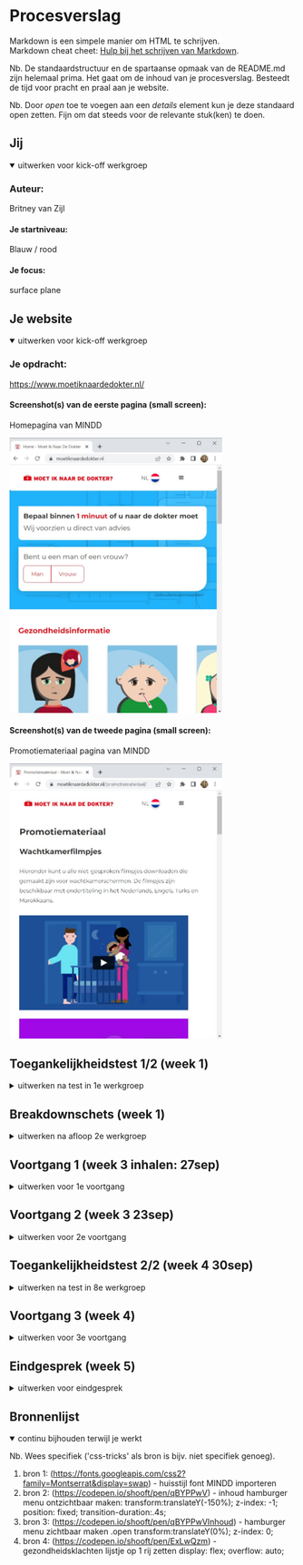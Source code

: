 # Procesverslag
Markdown is een simpele manier om HTML te schrijven.  
Markdown cheat cheet: [Hulp bij het schrijven van Markdown](https://github.com/adam-p/markdown-here/wiki/Markdown-Cheatsheet).

Nb. De standaardstructuur en de spartaanse opmaak van de README.md zijn helemaal prima. Het gaat om de inhoud van je procesverslag. Besteedt de tijd voor pracht en praal aan je website.

Nb. Door *open* toe te voegen aan een *details* element kun je deze standaard open zetten. Fijn om dat steeds voor de relevante stuk(ken) te doen.





## Jij

<details open>
  <summary>uitwerken voor kick-off werkgroep</summary>

  ### Auteur:
  Britney van Zijl

  #### Je startniveau:
  Blauw / rood

  #### Je focus:
  surface plane
 
</details>





## Je website

<details open>
  <summary>uitwerken voor kick-off werkgroep</summary>

  ### Je opdracht:
 https://www.moetiknaardedokter.nl/

  #### Screenshot(s) van de eerste pagina (small screen): 
  Homepagina van MINDD
  
  <img src="readme-images/MINDD-plaatje1.jpg" width="375px" alt="Homescherm van Moet Ik Naar De Dokter">

  #### Screenshot(s) van de tweede pagina (small screen):
  Promotiemateriaal pagina van MINDD
  
  <img src="readme-images/MINDD-plaatje2.jpg" width="375px" alt="Promotiemateriaal pagina van Moet Ik Naar De Dokter">
 
</details>



## Toegankelijkheidstest 1/2 (week 1)

<details>
  <summary>uitwerken na test in 1e werkgroep</summary>

  ### Bevindingen
  Lijst met je bevindingen die in de test naar voren kwamen:

  #### Screenreader
  Hier korte omschrijving (met indien nodig afbeeldingen)
  
- logo heeft een alt tekst. (Uitleg van wat het is)
- talen worden in de engelse reader nog steeds nederlands opgenoemd
- bij de widget is de tekst onduidelijk dat je een vragenlijst gaat invullen
- vraag 2 widget: het invul veld word gelijk opgenoemd en niet de vraag
  Hier een omschrijving van hoe het opgelost kan worden (met indien nodig afbeeldingen)

  
  #### Muis en Toetsenbord 
  Hier korte omschrijving (met indien nodig afbeeldingen)

  Hier een omschrijving van hoe het opgelost kan worden (met indien nodig afbeeldingen)

  
  #### Motoriek (shocks, elastiekjes)
  Hier korte omschrijving (met indien nodig afbeeldingen)
  
- goed toegankelijk
- ondertiteling filmpjes talen zijn beperkt
- buttons zijn groot genoeg om op te klikken

  Hier een omschrijving van hoe het opgelost kan worden (met indien nodig afbeeldingen)

  
  #### Visueel (brillen, contrast, kleurenblind, dark/light). 
  Hier korte omschrijving (met indien nodig afbeeldingen)
  
- Darkmodus: niet aanwezig
- Kleurenblind: de kleuren zijn nog steeds goed te onderscheiden van elkaar
- Contrast: contrast is goed. Buttons zien er alleen niet altijd uit als buttons.
  
  Hier een omschrijving van hoe het opgelost kan worden (met indien nodig afbeeldingen)

</details>



## Breakdownschets (week 1)

<details>
  <summary>uitwerken na afloop 2e werkgroep</summary>

  ### de hele pagina: 
  <img src="readme-images/mindd-breakdown-pagina.png" width="375px" alt="breakdown van de hele pagina">

  ### dynamisch deel (bijv menu): 
  <img src="readme-images/dummy-plaatje.jpg" width="375px" alt="breakdown van een dynamisch deel">

  ### wellicht nog een dynamisch deel (bijv filter): 
  <img src="readme-images/dummy-plaatje.jpg" width="375px" alt="breakdown van nog een dynamisch deel">

</details>





## Voortgang 1 (week 3 inhalen: 27sep)

<details>
  <summary>uitwerken voor 1e voortgang</summary>

  ### Stand van zaken
  hier dit ging goed & dit was lastig (neem ook screenshots op van delen van je website en code)
  - Het lukte nog niet helemaal met mijn hamburger menu. Verder had ik wat vragen over de uitwerking en wat wel mag en wat niet. Ook kreeg ik mijn afbeeldingen niet helemaal netjes


  ### Agenda voor meeting
  samen met je groepje opstellen

  | Britney      | Michelle         | Rosalie    | Tijme        |
  | Toestemming class/id voor het benadrukken van tekst en voor images?            
  | In hoeverre moet de website uitgewerkt worden?  
  | Witruimte weghalen tussen een banner img en marquee             
  | Strepen tussen tekst in de footer?   
  | Dark mode  
  | Background image en transparante header
  | Hulp bij grid uitlijnen


  ### Verslag van meeting
  hier na afloop snel de uitkomsten van de meeting vastleggen

  - Toestemming class/ id: Nee, voor benadrukken van tekst <em>Emphasis element</em> gebruiken.
  - Uitwerking website: het moet lijken op de echte website (mobile first), 2 pagina's uitwerken, niet alle linkjes hoeven te werken.
  - Strepen tussen tekst en footer: https://codepen.io/shooft/pen/oNdppMr
  - Darkmode: (bijv.)
  @media (prefers-color-scheme: dark) {
  .day.dark-scheme {
    background: #333;
    color: white;
  }
  .night.dark-scheme {
    background: black;
    color: #ddd;
  }
}

@media (prefers-color-scheme: light) {
  .day.light-scheme {
    background: white;
    color: #555;
  }
  .night.light-scheme {
    background: #eee;
    color: black;
  }
}
- Background image en transparante header: dezelfde img in header en body zetten (juist uitlijnen), header sticky maken + een lijntje toevoegen als scheiding.
- Hulp bij grid uitlijnen: grootte van het grid aanpassen en padding aanpassen. 
</details>





## Voortgang 2 (week 3 23sep)

<details>
  <summary>uitwerken voor 2e voortgang</summary>

  ### Stand van zaken
  hier dit ging goed & dit was lastig (neem ook screenshots op van delen van je website en code)
  - Het maken van een drop down menu was lastig en ik vind het lastig dat ik geen id's en classes mag gebruiken voor de styling.

  ### Agenda voor meeting
  samen met je groepje opstellen

  | Aaron      | Britney          | Julia    | Quinny      
  | @media
  | Drop down menu
  | Grid maken
  | Element namen bepalen | 


  ### Verslag van meeting
  hier na afloop snel de uitkomsten van de meeting vastleggen

  - punt 1: Drop down menu (klein en groot scherm) + animatie (behandeld)
  https://codepen.io/shooft/pen/gOzGoww
  https://codepen.io/shooft/pen/poVWpQQ
  - punt 2: @media hoe maak je je website responsive (behandeld)
  https://codepen.io/shooft/pen/YzLrEJo
  - punt 3: Grid maken voor je content (behandeld)
  
  - punt 4: Elementen herkennen / h1 verbergen voor zicht, maar wel leesbaar voor screenreader. (behandeld)
  https://alistapart.com/article/now-you-see-me/
  https://www.a11yproject.com/posts/how-to-hide-content/


</details>





## Toegankelijkheidstest 2/2 (week 4 30sep)

<details>
  <summary>uitwerken na test in 8e werkgroep</summary>

  ### Bevindingen
  Lijst met je bevindingen die in de test naar voren kwamen (geef ook aan wat er verbeterd is):

  #### Screenreader
  Hier korte omschrijving (met indien nodig afbeeldingen)
  
- buttons worden niet als buttons aangegeven
- links zijn niet allemaal linkjes
+ Alle kopjes worden aangegeven
  
  
  Hier een omschrijving van hoe het opgelost kan worden (met indien nodig afbeeldingen)


  #### Muis en Toetsenbord 
  Hier korte omschrijving (met indien nodig afbeeldingen)

  tap:
- niet alle linkjes zijn nog linkjes
+ Alle links die in de html linkjes werken met tap

  hover:
- hover nog niet ingesteld
- hover over h1 en p ziet er uit alsof je kunt typen
  
  
  Hier een omschrijving van hoe het opgelost kan worden (met indien nodig afbeeldingen)


  #### Motoriek (shocks, elastiekjes)
  Hier korte omschrijving (met indien nodig afbeeldingen)

  concentratieproblemen:
- De ballon leidt te veel af, maar heeft niet met de website te maken

  Slechte motoriek:
+ scrollen werkt nog steeds
+ buttons zijn klikbaar
+ e-mail invullen werkt nog steeds

visuele beperking:

  vlekken in het oog=
- gebruikersvoorwaarden is niet niet zichtbaar
+ Site is verder nog prima zichtbaar

  tunnelvisie=
+ Site is goed zichtbaar
- Ik kon mijn muis niet vinden
   
  
  Hier een omschrijving van hoe het opgelost kan worden (met indien nodig afbeeldingen)


  #### Visueel (brillen, contrast, kleurenblind, dark/light). 
  Hier korte omschrijving (met indien nodig afbeeldingen)

  slecht ziend / kleuren:
- blurred vision: klachten namen zijn moeilijk leesbaar, gebruikersvoorwaarden is niet goed zichtbaar
+ kleuren zijn nog duidelijk
+ contrast is goed
- dark modus: niet aanwezig
  
  
  Hier een omschrijving van hoe het opgelost kan worden (met indien nodig afbeeldingen)

</details>





## Voortgang 3 (week 4)

<details>
  <summary>uitwerken voor 3e voortgang</summary>

  ### Stand van zaken
  hier dit ging goed & dit was lastig (neem ook screenshots op van delen van je website en code)
- Ik was goed op weg en bijna klaar met mijn 1e pagina. Wel heb ik om mijn header menu te fixen heel mijn code moeten om gooien. Het menu werkt nu. Ik merk dat ik de logica achter de code steeds meer begin te snappen. 

  ### Agenda voor meeting
  samen met je groepje opstellen

  | Aaron      | Britney          | Julia    | Quinny        |
  | Responsiveness - logo verplaatsen in grid
  | Hulp bij aanroepen img en button
  | Hulp bij dropdown menu met sub menu's
  


  ### Verslag van meeting
  hier na afloop snel de uitkomsten van de meeting vastleggen

  - Responsiveness - logo verplaatsen: logo(img) positioneren, achtergrond kleur aanpassen en lijnen toevoegen.
  - Hulp bij aanroepen img en button: direct child (>) gebruiken. Anders wordt de code bij elke img:nth-of-type(aantal) of button:nth-of-type(aantal) toegepast.
  - Hulp bij dropdown menu met sub menu's: javascript aanpassen (er mist een stukje code)


</details>





## Eindgesprek (week 5)

<details>
  <summary>uitwerken voor eindgesprek</summary>

  ### Je uitkomst - karakteristiek screenshots:
  <img src="readme-images/dummy-plaatje.jpg" width="375px" alt="uitomst opdracht 1">


  ### Dit ging goed/Heb ik geleerd: 
  Korte omschrijving met plaatjes

  <img src="readme-images/dummy-plaatje.jpg" width="375px" alt="top">


  ### Dit was lastig/Is niet gelukt:
  Korte omschrijving met plaatjes

  <img src="readme-images/dummy-plaatje.jpg" width="375px" alt="bummer">
</details>





## Bronnenlijst

<details open>
  <summary>continu bijhouden terwijl je werkt</summary>

  Nb. Wees specifiek ('css-tricks' als bron is bijv. niet specifiek genoeg).

  1. bron 1: (https://fonts.googleapis.com/css2?family=Montserrat&display=swap) - huisstijl font MINDD importeren
  2. bron 2: (https://codepen.io/shooft/pen/qBYPPwV) - inhoud hamburger menu ontzichtbaar maken:
	transform:translateY(-150%);
	z-index: -1;
	position: fixed;
	transition-duration:.4s;
  3. bron 3: (https://codepen.io/shooft/pen/qBYPPwVInhoud) - hamburger menu zichtbaar maken
	.open
  transform:translateY(0%);
	z-index: 0;
  4. bron 4: (https://codepen.io/shooft/pen/ExLwQzm) - gezondheidsklachten lijstje op 1 rij zetten
  display: flex;
	overflow: auto;
  
  
</details>
